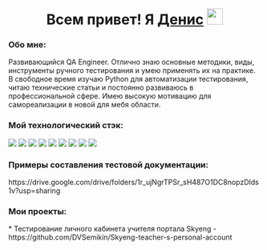 <h1 align="center">Всем привет! Я <a href="https://daniilshat.ru/" target="_blank">Денис</a> 
<img src="https://github.com/blackcater/blackcater/raw/main/images/Hi.gif" height="32"/></h1>
<h3 align="left">Обо мне:</h3>
Развивающийся QA Engineer. Отлично знаю основные методики, виды, инструменты ручного тестирования и умею применять их на практике.
В свободное время изучаю Python для автоматизации тестирования, читаю технические статьи и постоянно развиваюсь в профессиональной сфере. Имею высокую мотивацию для самореализации в новой для мебя области.
<h3 aligh="left">Мой технологический стэк:</h3>
<div> 
<img src="https://img.shields.io/badge/JIRA-black?style=for-the-badge&logo=JIRA&logoColor=blue"/> <img src="https://img.shields.io/badge/POSTMAN-black?style=for-the-badge&logo=POSTMAN&logoColor=#FF6C37"/> <img src="https://img.shields.io/badge/GITHUB-black?style=for-the-badge&logo=GitHub&logoColor=#181717"/> <img src="https://img.shields.io/badge/DEVTOOLS-black?style=for-the-badge&logo=DEVTOOLS&logoColor=#181717"/> <img src="https://img.shields.io/badge/ANDROIDSTUDIO-black?style=for-the-badge&logo=ANDROIDSTUDIO&logoColor=#181717"/> <img src="https://img.shields.io/badge/QASE.IO-black?style=for-the-badge&logo=QASE.IO&logoColor=#181717"/> <img src="https://img.shields.io/badge/CHARLESPROXY-black?style=for-the-badge&logo=CHARLESPROXY&logoColor=#181717"/> <img src="https://img.shields.io/badge/postgresql-black?style=for-the-badge&logo=postgresql&logoColor=#4169E1"/> <img src="https://img.shields.io/badge/pYTHON-black?style=for-the-badge&logo=pYTHON&logoColor=yellow"/>
</div>
<h3 aligh="left">Примеры составления тестовой документации:</h3>
https://drive.google.com/drive/folders/1r_ujNgrTPSr_sH487O1DC8nopzDIds1v?usp=sharing
<h3 aligh="left">Мои проекты:</h3>
* Тестирование личного кабинета учителя портала Skyeng - https://github.com/DVSemikin/Skyeng-teacher-s-personal-account

